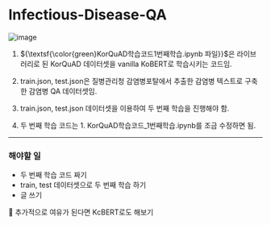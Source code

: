 # Infectious-Disease-QA


![image](https://github.com/user-attachments/assets/66250ddf-970b-4063-ae72-71d25401522c)


1. ${\textsf{\color{green}KorQuAD학습코드1번째학습.ipynb 파일}}$은 라이브러리로 된 KorQuAD 데이터셋을 vanilla KoBERT로 학습시키는 코드임.

2. train.json, test.json은 질병관리청 감염병포탈에서 추출한 감염병 텍스트로 구축한 감염병 QA 데이터셋임.

3. train.json, test.json 데이터셋을 이용하여 두 번째 학습을 진행해야 함.

4. 두 번째 학습 코드는 1. KorQuAD학습코드_1번째학습.ipynb를 조금 수정하면 됨.


---------------
### 해야할 일
- 두 번째 학습 코드 짜기
- train, test 데이터셋으로 두 번째 학습 하기
- 글 쓰기

📍 추가적으로 여유가 된다면 KcBERT로도 해보기
